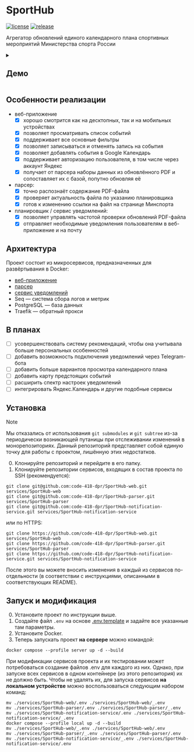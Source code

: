 # SportHub

[![license](https://img.shields.io/github/license/code-418-dpr/SportHub)](https://opensource.org/licenses/MIT)
[![release](https://img.shields.io/github/v/release/code-418-dpr/SportHub?include_prereleases)](https://github.com/code-418-dpr/SportHub/releases)

Агрегатор обновлений единого календарного плана спортивных мероприятий Министерства спорта России

<details>
  <summary><h2>Демо</h2></summary>
  <img width="70%" src="https://github.com/user-attachments/assets/b965bd53-e269-46e1-a39a-96e7c7254379" />
  <img width="70%" src="https://github.com/user-attachments/assets/dd8bc1c7-9b7c-463f-ad2f-7afec08fbbd1" />
  <img width="70%" src="https://github.com/user-attachments/assets/b23d7340-da67-4240-bf8a-c70b2ce1fe01" />
  <img width="70%" src="https://github.com/user-attachments/assets/d1ed5f12-133a-442f-9e91-c6e11ca572b3" />
  <img width="70%" src="https://github.com/user-attachments/assets/7780af99-c137-4363-87e9-d94677b0eba2" />
  <img width="70%" src="https://github.com/user-attachments/assets/d1710888-7e8f-4485-9a9d-4b07ab9c0ef7" />
  <img width="70%" src="https://github.com/user-attachments/assets/7c4df366-b387-479e-9649-96726b87d7cf" />
  <img width="70%" src="https://github.com/user-attachments/assets/d399a959-d432-4785-b68f-da01cb0cc54c" />
  <img width="70%" src="https://github.com/user-attachments/assets/dbdb0f4c-2604-4ad1-ab09-77963648fe9f" />
  <img width="70%" src="https://github.com/user-attachments/assets/9209420f-468e-44ac-b5ea-c543a7d42084" />
  <img width="70%" src="https://github.com/user-attachments/assets/79e7955a-10c6-4919-9e99-dcfa780d38dd" />
  <img width="70%" src="https://github.com/user-attachments/assets/088cb675-b994-4802-9447-837d03dc3c21" />
  <img width="70%" src="https://github.com/user-attachments/assets/086b72b4-4f83-461e-a1ac-44c663c8b1e0" />
  <img width="70%" src="https://github.com/user-attachments/assets/0440f2ba-66ac-4e21-819e-d8e9dd6e76fc" />
  <img width="70%" src="https://github.com/user-attachments/assets/8c1a76cc-2f6a-4763-b206-c0e923ee2373" />
  <img width="70%" src="https://github.com/user-attachments/assets/925048b5-f5ef-4e3c-8444-c8284586a83c" />
  <img width="70%" src="https://github.com/user-attachments/assets/e79d7313-8f79-4c81-b797-e63e05366a9b" />
  <img width="70%" src="https://github.com/user-attachments/assets/b722ed4c-6d4f-4d54-bf9a-41544b0bd165" />
</details>

## Особенности реализации

- веб-приложение
    - [x] хорошо смотрится как на десктопных, так и на мобильных устройствах
    - [x] позволяет просматривать список событий
    - [x] поддерживает все основные фильтры
    - [x] позволяет записываться и отменять запись на события
    - [x] позволяет добавлять события в Google Календарь
    - [x] поддерживает авторизацию пользователя, в том числе через аккаунт Яндекс
    - [x] получает от парсера наборы данных из обновлённого PDF и сопоставляет их с базой, попутно обновляя её
- парсер:
    - [x] точно распознаёт содержание PDF-файла
    - [x] проверяет актуальность файла по указанию планировщика
    - [x] готов к изменению ссылки на файл на странице Минспорта
- планировщик / сервис уведомлений:
    - [x] позволяет управлять частотой проверки обновлений PDF-файла
    - [x] отправляет необходимые уведомления пользователям в веб-приложение и на почту

## Архитектура

Проект состоит из микросервисов, предназначенных для развёртывания в Docker:

- [веб-приложение](https://github.com/code-418-dpr/SportHub-web)
- [парсер](https://github.com/code-418-dpr/SportHub-parser)
- [сервис уведомлений](https://github.com/code-418-dpr/SportHub-notification-service)
- Seq — система сбора логов и метрик
- PostgreSQL — база данных
- Traefik — обратный прокси

## В планах

- [ ] усовершенствовать систему рекомендаций, чтобы она учитывала больше персональных особенностей
- [ ] добавить возможность подключения уведомлений через Telegram-бота
- [ ] добавить больше вариантов просмотра календарного плана
- [ ] добавить карту предстоящих событий
- [ ] расширить спектр настроек уведомлений
- [ ] интегрировать Яндекс.Календарь и другие подобные сервисы

## Установка

> [!NOTE]
> Мы отказались от использования `git submodules` и `git subtree` из-за периодически возникающей путаницы при
> отслеживании изменений в монорепозиториях. Данный репозиторий представляет собой единую точку для работы с проектом,
> лишённую этих недостатков.

0. Клонируйте репозиторий и перейдите в его папку.
1. Клонируйте репозитории сервисов, входящих в состав проекта по SSH (рекомендуется):

```shell
git clone git@github.com:code-418-dpr/SportHub-web.git services/SportHub-web
git clone git@github.com:code-418-dpr/SportHub-parser.git services/SportHub-parser
git clone git@github.com:code-418-dpr/SportHub-notification-service.git services/SportHub-notification-service
```

или по HTTPS:

```shell
git clone https://github.com/code-418-dpr/SportHub-web.git services/SportHub-web
git clone https://github.com/code-418-dpr/SportHub-parser.git services/SportHub-parser
git clone https://github.com/code-418-dpr/SportHub-notification-service.git services/SportHub-notification-service
```

После этого вы можете вносить изменения в каждый из сервисов по-отдельности (в соответствии с инструкциями, описанными в
соответствующих README).

## Запуск и модификация

0. Установите проект по инструкции выше.
1. Создайте файл `.env` на основе [.env.template](.env.template) и задайте все указанные там параметры.
2. Установите Docker.
3. Теперь запускать проект **на сервере** можно командой:

```shell
docker compose --profile server up -d --build
```

При модификации сервисов проекта и их тестировании может потребоваться создание файлов .env для каждого из них. Однако,
при запуске всех сервисов в одном контейнере (из этого репозитория) их не должно быть. Чтобы не удалять их, для запуска
сервисов **на локальном устройстве** можно воспользоваться следующим набором команд:

```shell
mv ./services/SportHub-web/.env ./services/SportHub-web/_.env
mv ./services/SportHub-parser/.env ./services/SportHub-parser/_.env
mv ./services/SportHub-notification-service/.env ./services/SportHub-notification-service/_.env 
docker compose --profile local up -d --build
mv ./services/SportHub-web/_.env ./services/SportHub-web/.env 
mv ./services/SportHub-parser/_.env ./services/SportHub-parser/.env
mv ./services/SportHub-notification-service/_.env ./services/SportHub-notification-service/.env
```
